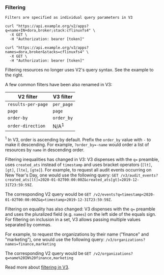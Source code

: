 ### Filtering

```
Filters are specified as individual query parameters in V3
```

```shell
curl "https://api.example.org/v2/apps?q=name+IN+dora,broker;stack:cflinuxfs4" \
  -X GET \
  -H "Authorization: bearer [token]"
```

```shell
curl "https://api.example.org/v3/apps?names=dora,broker&stacks=cflinuxfs4" \
  -X GET \
  -H "Authorization: bearer [token]"
```

Filtering resources no longer uses V2's query syntax. See the example to the right.

A few common filters have been also renamed in V3:

|V2 filter|V3 filter|
|---|---|
|`results-per-page`|`per_page`|
|`page`|`page`|
|`order-by`|`order_by`|
|`order-direction`|N/A<sup>1</sup>|

<sup>1</sup> In V3, order is ascending by default. Prefix the `order_by` value with `-` to make it descending. For example, `?order_by=-name` would order a list of resources by `name` in descending order.

Filtering inequalities has changed in V3: V3 dispenses with the `q=` preamble,
uses `created_ats` instead of `timestamp` and uses bracket operators (`[lt]`,
`[gt]`, `[lte]`, `[gte]`). For example, to request all audit events occurring on
New Year's Day, one would use the following query: `GET
/v3/audit_events?created_ats[lt]=2020-01-02T00:00:00Z&created_ats[gt]=2019-12-31T23:59:59Z`.

The corresponding V2 query would be `GET
/v2/events?q=timestamp<2020-01-02T00:00:00Z&q=timestamp>2019-12-31T23:59:59Z`.

Filtering on equality has also changed: V3 dispenses with the `q=` preamble and
uses the pluralized field (e.g. `names`) on the left side of the equals sign.
For filtering on inclusion in a set, V3 allows passing multiple values separated
by commas.

For example, to request the organizations by
their name ("finance" and "marketing"), one would use the following query:
`/v3/organizations?names=finance,marketing`

The corresponding V2 query would be `GET
/v2/organizations?q=name%20IN%20finance,marketing`

Read more about [filtering in V3](#filters).
